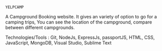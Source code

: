                                                                        YELPCAMP
A Campground Booking website. It gives an variety of option to go for a camping trips, You can see the location of the campground, compare between 
different campgrounds.

Technologies/Tools : Git, NodeJs, ExpressJs, passportJS, HTML, CSS, JavaScript, MongoDB, Visual Studio, Sublime Text
